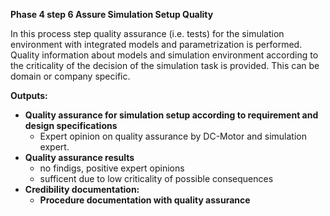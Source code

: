 **Phase 4 step 6 Assure Simulation Setup Quality**

In this process step quality assurance (i.e. tests) for the simulation environment with integrated models and parametrization is performed. Quality information about models and simulation environment according to the criticality of the decision of the simulation task is provided. This can be domain or company specific.

**Outputs:**

* **Quality assurance for simulation setup according to requirement and design specifications**
    * Expert opinion on quality assurance by DC-Motor and simulation expert.
* **Quality assurance results**
    * no findigs, positive expert opinions
    * sufficent due to low criticality of possible consequences
* **Credibility documentation:**
    * **Procedure documentation with quality assurance**